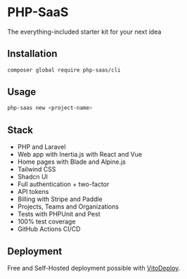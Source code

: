# PHP-SaaS

The everything-included starter kit for your next idea

## Installation

```bash
composer global require php-saas/cli
```

## Usage

```bash
php-saas new <project-name>
```

## Stack

- PHP and Laravel
- Web app with Inertia.js with React and Vue
- Home pages with Blade and Alpine.js
- Tailwind CSS
- Shadcn UI
- Full authentication + two-factor
- API tokens
- Billing with Stripe and Paddle
- Projects, Teams and Organizations
- Tests with PHPUnit and Pest
- 100% test coverage
- GitHub Actions CI/CD

## Deployment

Free and Self-Hosted deployment possible with [VitoDeploy](https://vitodeploy.com).
